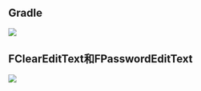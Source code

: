 ## Gradle
[![](https://jitpack.io/v/zj565061763/input.svg)](https://jitpack.io/#zj565061763/input)

## FClearEditText和FPasswordEditText
![](https://thumbsnap.com/i/2M1Yl8Vm.gif?0404)